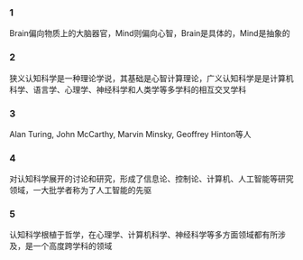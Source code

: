 ### 1
Brain偏向物质上的大脑器官，Mind则偏向心智，Brain是具体的，Mind是抽象的
### 2
狭义认知科学是一种理论学说，其基础是心智计算理论，广义认知科学是是计算机科学、语言学、心理学、神经科学和人类学等多学科的相互交叉学科
### 3
Alan Turing, John McCarthy, Marvin Minsky, Geoffrey Hinton等人
### 4
对认知科学展开的讨论和研究，形成了信息论、控制论、计算机、人工智能等研究领域，一大批学者称为了人工智能的先驱
### 5
认知科学根植于哲学，在心理学、计算机科学、神经科学等多方面领域都有所涉及，是一个高度跨学科的领域